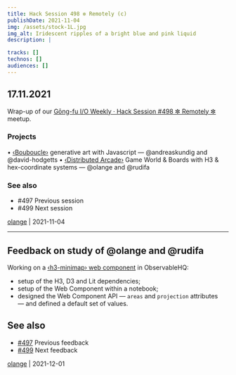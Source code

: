 ```yaml
---
title: Hack Session 498 ✼ Remotely (c)
publishDate: 2021-11-04
img: /assets/stock-1L.jpg
img_alt: Iridescent ripples of a bright blue and pink liquid
description: |

tracks: []
technos: []
audiences: []
---
```


## 17.11.2021

Wrap-up of our [Gōng-fu I/O Weekly · Hack Session #498 ✼ Remotely ✼](https://www.meetup.com/fr-FR/gōngfuIO/events/281251560) meetup.

### Projects

• [‹Bouboucle›](http://bouboucle.com) generative art with Javascript — @andreaskundig and @david-hodgetts 
• [‹Distributed Arcade›](https://github.com/olange/arcade) Game World & Boards with H3 & hex-coordinate systems — @olange and @rudifa

### See also

* #497 Previous session
* #499 Next session

[olange](https://github.com/olange) | 2021-11-04

<hr/>

## Feedback on study of @olange and @rudifa

Working on a [‹h3-minimap› web component](https://observablehq.com/@olange/h3-minimap) in ObservableHQ:

* setup of the H3, D3 and Lit dependencies;
* setup of the Web Component within a notebook;
* designed the Web Component API — `areas` and `projection` attributes — and defined a default set of values.

## See also

* [#497](https://github.com/gongfuio/sessions/issues/497#issuecomment-966201907) Previous feedback
* [#499](https://github.com/gongfuio/sessions/issues/499#issuecomment-984151455) Next feedback

[olange](https://github.com/olange) | 2021-12-01



